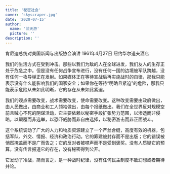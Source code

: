 ```yaml
---
title: '秘密社会'
cover: 'skyscraper.jpg'
date: '2020-07-15'
author:
  name: '兰天游'    
  picture: ''
description: ''
---
```


肯尼迪总统对美国新闻与出版协会演讲
1961年4月27日
纽约华尔道夫酒店

我们的生活方式在受到冲击。那些以我们为敌的人在全球进发，我们友人的生存正处于危急之中。但是没有任何战争宣布进行，没有任何一国的边境被军队跨越，没有任何一枚导弹正在发射。如果媒体正在等待宣战后再实施战时的自律，那我只能表示没有什么能影响我们的国家安全；如果你在等待“明确且紧迫”的危险，那我只能表示危险从未如此明晰，它的存在从未如此紧迫。

我们的观点需要改变，战术需要改变，使命需要改变。这种改变需要由政府做出，由人民做出，由商业和工人领袖做出，由每个报纸做出。我们在全世界反对规模空前且贼心不死的阴谋活动，它主要依赖以秘密手段扩张势力范围，以渗透而非侵略，以颠覆而非选举，以恐吓威胁而非自由选择，以秘密游击而非正面战斗。

这个系统调动了广大的人力和物质资源建立了一个严丝合缝，高度有效的机器，包括军队、外交、情报、经济和政治行动。它的筹建被封存而不是出版；它的错误被悄然掩盖而不是广而告之；它的反对者被噤声而不是受到褒奖。没有人质疑它的预算，没有传言报道它的存在，没有秘密得到公开。

它发动了冷战，简而言之，是一种战时纪律，没有任何民主制度不敢幻想或者期待并论。
